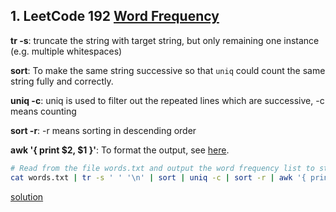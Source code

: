 ## 1. LeetCode 192 [Word Frequency](https://leetcode.com/problems/word-frequency/)

**tr -s**: truncate the string with target string, but only remaining one instance (e.g. multiple whitespaces)

**sort**: To make the same string successive so that `uniq` could count the same string fully and correctly.

**uniq -c**: uniq is used to filter out the repeated lines which are successive, -c means counting

**sort -r**: -r means sorting in descending order

**awk '{ print $2, $1 }'**: To format the output, see [here](http://linux.cn/article-3945-1.html).

```bash
# Read from the file words.txt and output the word frequency list to stdout.
cat words.txt | tr -s ' ' '\n' | sort | uniq -c | sort -r | awk '{ print $2, $1 }'
```

[solution](https://leetcode.com/problems/word-frequency/discuss/55443/My-simple-solution-(one-line-with-pipe))

































